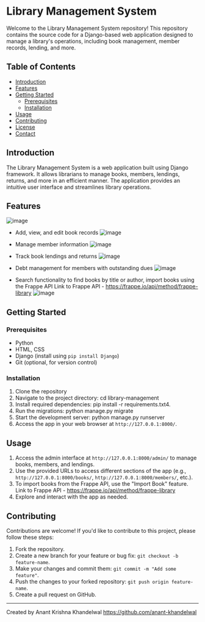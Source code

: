 # Library Management System

Welcome to the Library Management System repository! This repository contains the source code for a Django-based web application designed to manage a library's operations, including book management, member records, lending, and more.

## Table of Contents

- [Introduction](#introduction)
- [Features](#features)
- [Getting Started](#getting-started)
  - [Prerequisites](#prerequisites)
  - [Installation](#installation)
- [Usage](#usage)
- [Contributing](#contributing)
- [License](#license)
- [Contact](#contact)

## Introduction

The Library Management System is a web application built using Django framework. It allows librarians to manage books, members, lendings, returns, and more in an efficient manner. The application provides an intuitive user interface and streamlines library operations.

## Features
![image](https://github.com/anant-khandelwal/LibraryManagementSystem/assets/132798996/9738e485-a73d-46a6-ae12-33bfb349beb0)

- Add, view, and edit book records
  ![image](https://github.com/anant-khandelwal/LibraryManagementSystem/assets/132798996/afc590d9-ba24-46e4-b3fd-55c14cbef26b)

- Manage member information
  ![image](https://github.com/anant-khandelwal/LibraryManagementSystem/assets/132798996/ba3f35bb-7e96-4798-8968-219ae41fa4d4)

- Track book lendings and returns
  ![image](https://github.com/anant-khandelwal/LibraryManagementSystem/assets/132798996/67b4663c-48cf-4fa5-af35-68f89dafd2d7)

- Debt management for members with outstanding dues
  ![image](https://github.com/anant-khandelwal/LibraryManagementSystem/assets/132798996/44277776-b2e7-4568-88eb-9efd7a3f4784)

- Search functionality to find books by title or author, import books using the Frappe API
  Link to Frappe API - https://frappe.io/api/method/frappe-library
  ![image](https://github.com/anant-khandelwal/LibraryManagementSystem/assets/132798996/61350750-a5ac-4af9-bc26-470722826ea5)
  

## Getting Started

### Prerequisites

- Python
- HTML, CSS 
- Django (install using `pip install Django`)
- Git (optional, for version control)

### Installation

1. Clone the repository
2. Navigate to the project directory: cd library-management
3. Install required dependencies: pip install -r requirements.txt4. 
4. Run the migrations: python manage.py migrate
5. Start the development server: python manage.py runserver 
6. Access the app in your web browser at `http://127.0.0.1:8000/`.

## Usage

1. Access the admin interface at `http://127.0.0.1:8000/admin/` to manage books, members, and lendings.
2. Use the provided URLs to access different sections of the app (e.g., `http://127.0.0.1:8000/books/`, `http://127.0.0.1:8000/members/`, etc.).
3. To import books from the Frappe API, use the "Import Book" feature.
   Link to Frappe API - https://frappe.io/api/method/frappe-library
5. Explore and interact with the app as needed.

## Contributing

Contributions are welcome! If you'd like to contribute to this project, please follow these steps:

1. Fork the repository.
2. Create a new branch for your feature or bug fix: `git checkout -b feature-name`.
3. Make your changes and commit them: `git commit -m "Add some feature"`.
4. Push the changes to your forked repository: `git push origin feature-name`.
5. Create a pull request on GitHub.


---

Created by Anant Krishna Khandelwal
https://github.com/anant-khandelwal

   






